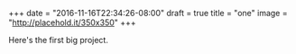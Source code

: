 +++
date = "2016-11-16T22:34:26-08:00"
draft = true
title = "one"
image = "http://placehold.it/350x350"
+++

Here's the first big project.
